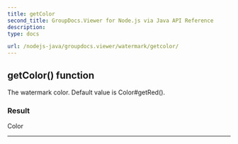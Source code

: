 ```yaml
---
title: getColor
second_title: GroupDocs.Viewer for Node.js via Java API Reference
description: 
type: docs

url: /nodejs-java/groupdocs.viewer/watermark/getcolor/
---
```


## getColor()  function

 The watermark color.
 Default value is  Color#getRed().
 

### Result
Color


---



